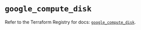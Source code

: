 # `google_compute_disk`

Refer to the Terraform Registry for docs: [`google_compute_disk`](https://registry.terraform.io/providers/hashicorp/google-beta/6.12.0/docs/resources/google_compute_disk).
